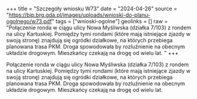 +++
title = "Szczegóły wniosku W73"
date = "2024-04-26"
source = "https://bip.brg.gda.pl/images/uploads/wnioski-do-planu-ogolnego/w73.pdf"
tags = ["wnioski-ogolne"]
geolinks = []
raw = "Połączenie ronda w ciągu ulicy Nowa Myśliwska (działka 7/103) z rondem na ulicy Kartuskiej. Pomiędzy tymi rondami (które mają istniejące zjazdy w swoją stronę) znajdują się ogródki działkowe, na których przebiega planowana trasa PKM. Droga spowodowała by rozluźnienie na obecnym układzie drogowym. Mieszkańcy czekają na drogę od wielu lat. "
+++

Połączenie ronda w ciągu ulicy Nowa Myśliwska (działka 7/103) z rondem na ulicy
Kartuskiej. Pomiędzy tymi rondami (które mają istniejące zjazdy w swoją stronę) znajdują się
ogródki działkowe, na których przebiega planowana trasa PKM. Droga spowodowała by
rozluźnienie na obecnym układzie drogowym. Mieszkańcy czekają na drogę od wielu lat.



